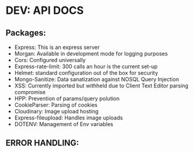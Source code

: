 # DEV: API DOCS

## Packages:

- Express: This is an express server
- Morgan: Available in development mode for logging purposes
- Cors: Configured universally
- Express-rate-limit: 300 calls an hour is the current set-up
- Helmet: standard configuration out of the box for security
- Mongo-Sanitize: Data sanatization against NOSQL Query Injection
- XSS: Currently imported but withheld due to Client Text Editor parsing compromise
- HPP: Prevention of params/query polution
- CookieParser: Parsing of cookies
- Cloudinary: Image upload hosting
- Express-fileupload: Handles image uploads
- DOTENV: Management of Env variables

## ERROR HANDLING:
